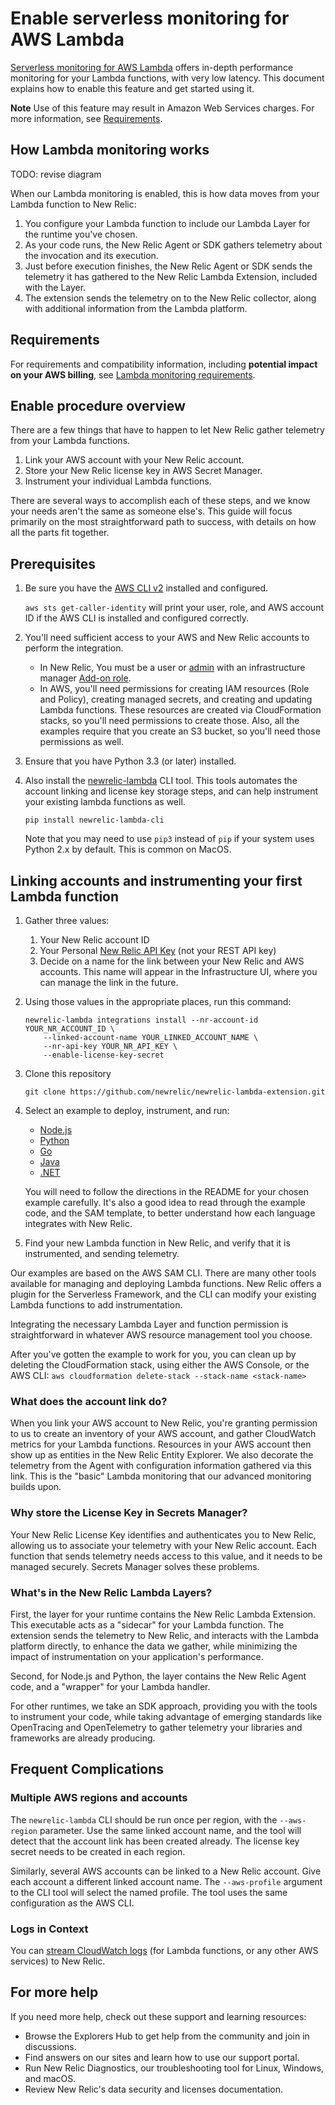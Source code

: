 # Enable serverless monitoring for AWS Lambda

[Serverless monitoring for AWS Lambda](https://docs.newrelic.com/docs/introduction-new-relic-monitoring-aws-lambda)
offers in-depth performance monitoring for your Lambda functions, with very low latency. This document
explains how to enable this feature and get started using it.

**Note** Use of this feature may result in Amazon Web Services charges. For more information, see 
[Requirements](https://docs.newrelic.com/docs/introduction-new-relic-monitoring-aws-lambda#requirements).

## How Lambda monitoring works

TODO: revise diagram

When our Lambda monitoring is enabled, this is how data moves from your Lambda function to New Relic:

1. You configure your Lambda function to include our Lambda Layer for the runtime you've chosen.
2. As your code runs, the New Relic Agent or SDK gathers telemetry about the invocation and its execution.
3. Just before execution finishes, the New Relic Agent or SDK sends the telemetry it has gathered to the New Relic
 Lambda Extension, included with the Layer. 
4. The extension sends the telemetry on to the New Relic collector, along with additional information from the Lambda
 platform.

## Requirements

For requirements and compatibility information, including **potential impact on your AWS billing**, see [Lambda
monitoring requirements](https://docs.newrelic.com/docs/serverless-function-monitoring/aws-lambda-monitoring/get-started/introduction-new-relic-monitoring-aws-lambda#requirements).

## Enable procedure overview

There are a few things that have to happen to let New Relic gather telemetry from your Lambda functions.

1. Link your AWS account with your New Relic account.
2. Store your New Relic license key in AWS Secret Manager.
3. Instrument your individual Lambda functions.

There are several ways to accomplish each of these steps, and we know your needs aren't the same as someone else's. 
This guide will focus primarily on the most straightforward path to success, with details on how all the parts fit
together. 
 
## Prerequisites
 
1. Be sure you have the [AWS CLI v2](https://docs.aws.amazon.com/cli/latest/userguide/install-cliv2.html) installed
 and configured.

    `aws sts get-caller-identity` will print your user, role, and AWS account ID if the AWS CLI is installed and
     configured correctly. 

2. You'll need sufficient access to your AWS and New Relic accounts to perform the integration.
    - In New Relic, You must be a user or [admin](https://docs.newrelic.com/docs/accounts/accounts/roles-permissions/users-roles#roles) 
    with an infrastructure manager [Add-on role](https://docs.newrelic.com/docs/accounts/accounts/roles-permissions/add-roles-permissions).
    - In AWS, you'll need permissions for creating IAM resources (Role and Policy), creating managed secrets, and
     creating and updating Lambda functions. These resources are created via CloudFormation stacks, so you'll need 
     permissions to create those. Also, all the examples require that you create an S3 bucket, so you'll need those
     permissions as well.
2. Ensure that you have Python 3.3 (or later) installed.
3. Also install the [newrelic-lambda](https://github.com/newrelic/newrelic-lambda-cli#installation) CLI tool.  This
 tools automates the account linking and license key storage steps, and can help instrument your existing lambda
 functions as well.
 
       pip install newrelic-lambda-cli
 
    Note that you may need to use `pip3` instead of `pip` if your system uses Python 2.x by default. This is common on
    MacOS.

## Linking accounts and instrumenting your first Lambda function

1. Gather three values:
    1. Your New Relic account ID
    2. Your Personal [New Relic API Key](https://docs.newrelic.com/docs/apis/get-started/intro-apis/types-new-relic-api-keys#user-api-key) 
    (not your REST API key)
    3. Decide on a name for the link between your New Relic and AWS accounts. This name will appear in the
     Infrastructure UI, where you can manage the link in the future.
2. Using those values in the appropriate places, run this command:

       newrelic-lambda integrations install --nr-account-id YOUR_NR_ACCOUNT_ID \
           --linked-account-name YOUR_LINKED_ACCOUNT_NAME \
           --nr-api-key YOUR_NR_API_KEY \
           --enable-license-key-secret
3. Clone this repository

       git clone https://github.com/newrelic/newrelic-lambda-extension.git

4. Select an example to deploy, instrument, and run:
   - [Node.js](https://github.com/newrelic/newrelic-lambda-extension/tree/main/examples/node)
   - [Python](https://github.com/newrelic/newrelic-lambda-extension/tree/main/examples/python)
   - [Go](https://github.com/newrelic/newrelic-lambda-extension/tree/main/examples/go)
   - [Java](https://github.com/newrelic/newrelic-lambda-extension/tree/main/examples/java)
   - [.NET](https://github.com/newrelic/newrelic-lambda-extension/tree/main/examples/dotnet)
 
   You will need to follow the directions in the README for your chosen example carefully. It's also a good idea to
   read through the example code, and the SAM template, to better understand how each language integrates with New
   Relic.
5. Find your new Lambda function in New Relic, and verify that it is instrumented, and sending telemetry.

Our examples are based on the AWS SAM CLI. There are many other tools available for managing and deploying Lambda
functions. New Relic offers a plugin for the Serverless Framework, and the CLI can modify your existing Lambda
functions to add instrumentation. 

Integrating the necessary Lambda Layer and function permission is straightforward in whatever AWS resource management
tool you choose. 

After you've gotten the example to work for you, you can clean up by deleting the CloudFormation stack, using either
the AWS Console, or the AWS CLI: `aws cloudformation delete-stack --stack-name <stack-name>` 

### What does the account link do?

When you link your AWS account to New Relic, you're granting permission to us to create an inventory of your AWS
account, and gather CloudWatch metrics for your Lambda functions. Resources in your AWS account then show up as
entities in the New Relic Entity Explorer. We also decorate the telemetry from the Agent with configuration information
gathered via this link. This is the "basic" Lambda monitoring that our advanced monitoring builds upon.

### Why store the License Key in Secrets Manager?

Your New Relic License Key identifies and authenticates you to New Relic, allowing us to associate your telemetry with
your New Relic account. Each function that sends telemetry needs access to this value, and it needs to be managed 
securely. Secrets Manager solves these problems.

### What's in the New Relic Lambda Layers?

First, the layer for your runtime contains the New Relic Lambda Extension. This executable acts as a "sidecar" for your
Lambda function. The extension sends the telemetry to New Relic, and interacts with the Lambda platform directly, to 
enhance the data we gather, while minimizing the impact of instrumentation on your application's performance.

Second, for Node.js and Python, the layer contains the New Relic Agent code, and a "wrapper" for your Lambda handler.

For other runtimes, we take an SDK approach, providing you with the tools to instrument your code, while taking
advantage of emerging standards like OpenTracing and OpenTelemetry to gather telemetry your libraries and frameworks
are already producing.

## Frequent Complications

### Multiple AWS regions and accounts

The `newrelic-lambda` CLI should be run once per region, with the `--aws-region` parameter. Use the same linked
account name, and the tool will detect that the account link has been created already. The license key secret needs
to be created in each region.

Similarly, several AWS accounts can be linked to a New Relic account. Give each account a different linked account
name. The `--aws-profile` argument to the CLI tool will select the named profile. The tool uses the same configuration
as the AWS CLI.

### Logs in Context

You can [stream CloudWatch logs](TODO) (for Lambda functions, or any other AWS services) to New Relic.

 

## For more help

If you need more help, check out these support and learning resources:

- Browse the Explorers Hub  to get help from the community and join in discussions.
- Find answers on our sites and learn how to use our support portal.
- Run New Relic Diagnostics, our troubleshooting tool for Linux, Windows, and macOS.
- Review New Relic's data security and licenses documentation.
